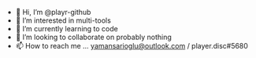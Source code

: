 - 👋 Hi, I’m @playr-github
- 👀 I’m interested in multi-tools
- 🌱 I’m currently learning to code
- 💞️ I’m looking to collaborate on probably nothing
- 📫 How to reach me ... yamansarioglu@outlook.com / player.disc#5680
